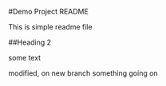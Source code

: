 #Demo Project README

This is simple readme file

##Heading 2

some text

modified, on new branch
something going on
